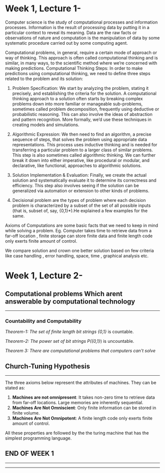 # **Week 1, Lecture 1-**

Computer science is the study of computational processes and information processes. Information is the result of processing data by putting it in a particular context to reveal its meaning. Data are the raw facts or observations of nature and computation is the manipulation of data by some systematic procedure carried out by some computing agent.

Computational problems, in general, require a certain mode of approach or way of thinking. This approach is often called computational thinking and is similar, in many ways, to the scientific method where we’re concerned with making predictions.
Computational Thinking Steps: In order to make predictions using computational thinking, we need to define three steps related to the problem and its solution:

1. Problem Specification: We start by analyzing the problem, stating it precisely, and establishing the criteria for the solution. A computational thinking approach to a solution often starts by breaking complex problems down into more familiar or manageable sub-problems, sometimes called problem decomposition, frequently using deductive or probabilistic reasoning. This can also involve the ideas of abstraction and pattern recognition. More formally, we’d use these techniques in creating models and simulations.

2. Algorithmic Expression: We then need to find an algorithm, a precise sequence of steps, that solves the problem using appropriate data representations. This process uses inductive thinking and is needed for transferring a particular problem to a larger class of similar problems. This step is also sometimes called algorithmic thinking. We can further break it down into either imperative, like procedural or modular, and declarative, like functional, approaches to algorithmic solutions.

3. Solution Implementation & Evaluation: Finally, we create the actual solution and systematically evaluate it to determine its correctness and efficiency. This step also involves seeing if the solution can be generalized via automation or extension to other kinds of problems.

4. Decisional problem are the types of problem where each decision problem is characterized by a subset of the set of all possible inputs (that is, subset of, say, {0,1}*)​.He explained a few examples for the same.

Axioms of Computations are some basic facts that we need to keep in mind while solving a problem. Eg. Computer takes time to retrieve data from a far-off location , finite storage can store finite data and finite length code only exerts finite amount of control.

We compare solution and crown one better solution based on few criteria like case handling , error handling, space, time , graphical analysis etc.

# **Week 1, Lecture 2-**

## Computational problems Which arent answerable by computational technology
-----

### **Countability and Computability**

*Theorem-1: The set of finite length bit strings {0,1}* is countable.

*Theorem-2: The power set of bit strings P({0,1}*) is uncountable​.

*Theorem 3: There are computational problems that computers can't solve*

## Church-Tuning Hypothesis
-----

The three axioms below represent the attributes of machines. 
They can be stated as:
1. **Machines are not omnipresent**: It takes non-zero time to retrieve data from far-off locations. Large memories are inherently sequential.
2. **Machines Are Not Omniscient​**: Only finite information can be stored in finite volume.
3. **Machines Are Not Omnipotent​**: A finite length code only exerts finite amount of control.

All these properties are followed by the the turing machine that has the simplest programming language.

## **END OF WEEK 1**
-----
-----
